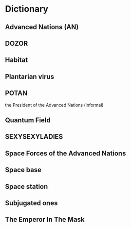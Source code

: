# Dictionary

## Advanced Nations (AN)

## DOZOR

## Habitat

## Plantarian virus

## POTAN

the President of the Advanced Nations (informal)

## Quantum Field

## SEXYSEXYLADIES

## Space Forces of the Advanced Nations

## Space base

## Space station

## Subjugated ones

## The Emperor In The Mask